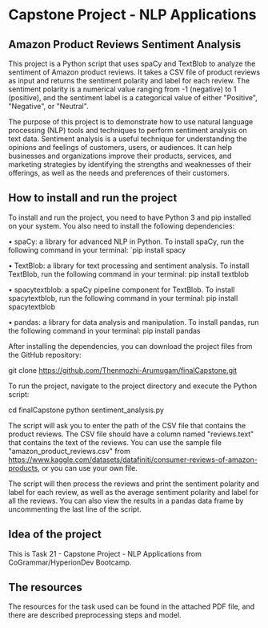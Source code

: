 # **Capstone Project - NLP Applications**
## Amazon Product Reviews Sentiment Analysis
This project is a Python script that uses spaCy and TextBlob to analyze the sentiment of Amazon product reviews. It takes a CSV file of product reviews as input and returns the sentiment polarity and label for each review. The sentiment polarity is a numerical value ranging from -1 (negative) to 1 (positive), and the sentiment label is a categorical value of either "Positive", "Negative", or "Neutral".

The purpose of this project is to demonstrate how to use natural language processing (NLP) tools and techniques to perform sentiment analysis on text data. Sentiment analysis is a useful technique for understanding the opinions and feelings of customers, users, or audiences. It can help businesses and organizations improve their products, services, and marketing strategies by identifying the strengths and weaknesses of their offerings, as well as the needs and preferences of their customers.

## How to install and run the project
To install and run the project, you need to have Python 3 and pip installed on your system. You also need to install the following dependencies:

• spaCy: a library for advanced NLP in Python. To install spaCy, run the following command in your terminal: `pip install spacy

• TextBlob: a library for text processing and sentiment analysis. To install TextBlob, run the following command in your terminal: pip install textblob

• spacytextblob: a spaCy pipeline component for TextBlob. To install spacytextblob, run the following command in your terminal: pip install spacytextblob

• pandas: a library for data analysis and manipulation. To install pandas, run the following command in your terminal: pip install pandas

After installing the dependencies, you can download the project files from the GitHub repository:

git clone https://github.com/Thenmozhi-Arumugam/finalCapstone.git

To run the project, navigate to the project directory and execute the Python script:

cd finalCapstone python sentiment_analysis.py

The script will ask you to enter the path of the CSV file that contains the product reviews. The CSV file should have a column named "reviews.text" that contains the text of the reviews. You can use the sample file "amazon_product_reviews.csv" from https://www.kaggle.com/datasets/datafiniti/consumer-reviews-of-amazon-products, or you can use your own file.

The script will then process the reviews and print the sentiment polarity and label for each review, as well as the average sentiment polarity and label for all the reviews. You can also view the results in a pandas data frame by uncommenting the last line of the script.

## Idea of the project
This is Task 21 - Capstone Project - NLP Applications from CoGrammar/HyperionDev Bootcamp.

## The resources
The resources for the task used can be found in the attached PDF file, and there are described preprocessing steps and model.
